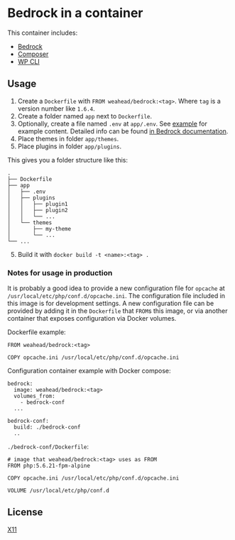# Bedrock in a container

This container includes:

- [Bedrock](https://roots.io/bedrock/)
- [Composer](https://getcomposer.org/)
- [WP CLI](https://wp-cli.org/)


## Usage

1. Create a `Dockerfile` with `FROM weahead/bedrock:<tag>`. Where `tag` is a
   version number like `1.6.4`.
2. Create a folder named `app` next to `Dockerfile`.
3. Optionally, create a file named `.env` at `app/.env`.
   See [example](app/.env.example) for example content.
   Detailed info can be found [in Bedrock documentation](https://roots.io/bedrock/docs/environment-variables/).
4. Place themes in folder `app/themes`.
5. Place plugins in folder `app/plugins`.

This gives you a folder structure like this:

```
.
├── Dockerfile
├── app
│   ├── .env
│   ├── plugins
│   │   ├── plugin1
│   │   ├── plugin2
│   │   └── ...
│   └── themes
│       ├── my-theme
│       └── ...
└── ...
```

5. Build it with `docker build -t <name>:<tag> .`


### Notes for usage in production

It is probably a good idea to provide a new configuration file for `opcache` at
`/usr/local/etc/php/conf.d/opcache.ini`. The configuration file included in
this image is for development settings. A new configuration file can be provided
by adding it in the `Dockerfile` that `FROM`s this image, or via another
container that exposes configuration via Docker volumes.

Dockerfile example:
```
FROM weahead/bedrock:<tag>

COPY opcache.ini /usr/local/etc/php/conf.d/opcache.ini
```

Configuration container example with Docker compose:
```
bedrock:
  image: weahead/bedrock:<tag>
  volumes_from:
    - bedrock-conf
  ...

bedrock-conf:
  build: ./bedrock-conf
  ..
```

`./bedrock-conf/Dockerfile`:
```
# image that weahead/bedrock:<tag> uses as FROM
FROM php:5.6.21-fpm-alpine

COPY opcache.ini /usr/local/etc/php/conf.d/opcache.ini

VOLUME /usr/local/etc/php/conf.d
```


## License

[X11](LICENSE)

